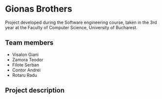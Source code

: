 # Gionas Brothers

Project developed during the Software engineering course, taken in the 3rd year at the Faculty of Computer Science, University of Bucharest.

## Team members

- Visalon Giani
- Zamora Teodor
- Filote Serban
- Contor Andrei
- Rotaru Radu

## Project description



